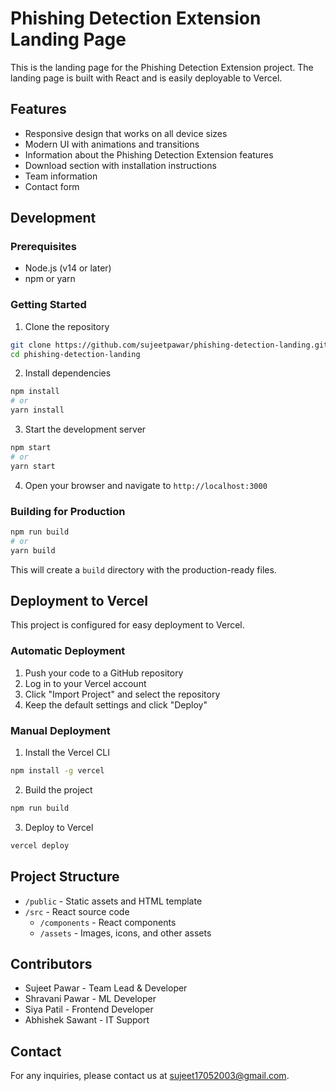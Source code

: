 # Phishing Detection Extension Landing Page

This is the landing page for the  Phishing Detection Extension project. The landing page is built with React and is easily deployable to Vercel.

## Features

- Responsive design that works on all device sizes
- Modern UI with animations and transitions
- Information about the Phishing Detection Extension features
- Download section with installation instructions
- Team information
- Contact form

## Development

### Prerequisites

- Node.js (v14 or later)
- npm or yarn

### Getting Started

1. Clone the repository
```bash
git clone https://github.com/sujeetpawar/phishing-detection-landing.git
cd phishing-detection-landing
```

2. Install dependencies
```bash
npm install
# or
yarn install
```

3. Start the development server
```bash
npm start
# or
yarn start
```

4. Open your browser and navigate to `http://localhost:3000`

### Building for Production

```bash
npm run build
# or
yarn build
```

This will create a `build` directory with the production-ready files.

## Deployment to Vercel

This project is configured for easy deployment to Vercel.

### Automatic Deployment

1. Push your code to a GitHub repository
2. Log in to your Vercel account
3. Click "Import Project" and select the repository
4. Keep the default settings and click "Deploy"

### Manual Deployment

1. Install the Vercel CLI
```bash
npm install -g vercel
```

2. Build the project
```bash
npm run build
```

3. Deploy to Vercel
```bash
vercel deploy
```

## Project Structure

- `/public` - Static assets and HTML template
- `/src` - React source code
  - `/components` - React components
  - `/assets` - Images, icons, and other assets

## Contributors

- Sujeet Pawar - Team Lead & Developer
- Shravani Pawar - ML Developer
- Siya Patil - Frontend Developer
- Abhishek Sawant - IT Support

## Contact

For any inquiries, please contact us at sujeet17052003@gmail.com.
